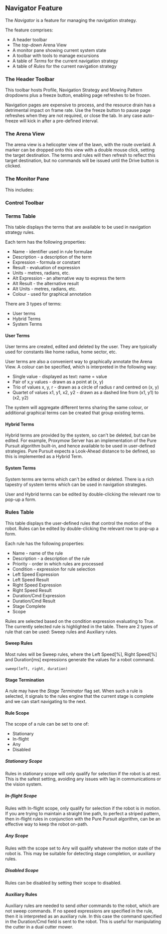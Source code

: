 <h2 id="navigator">Navigator Feature</h2>

The _Navigator_ is a feature for managing the navigation strategy.

The feature comprises:

  * A header toolbar
  * The _top-down_ Arena View
  * A monitor pane showing current system state
  * A toolbar with tools to manage excursions
  * A table of _Terms_ for the current navigation strategy
  * A table of _Rules_ for the current navigation strategy

### The Header Toolbar

This toolbar hosts Profile, Navigation Strategy and Mowing Pattern dropdowns
plus a freeze button, enabling page refreshes to be frozen.  
  
Navigation pages are expensive to process, and the resource drain has a
detrimental impact on frame rate. Use the freeze button to pause page
refreshes when they are not required, or close the tab. In any case auto-
freeze will kick in after a pre-defined interval.

### The Arena View

The arena view is a helicopter view of the lawn, with the route overlaid. A
marker can be dropped onto this view with a double mouse click, setting the
target destination. The terms and rules will then refresh to reflect this
target destination, but no commands will be issued until the Drive button is
clicked.

### The Monitor Pane

This includes:

<!--{% include "help/monitor.html" %}-->

### Control Toolbar

<!--{% include "help/common_controls.html" %}-->

### Terms Table

This table displays the terms that are available to be used in navigation
strategy rules.  
  
Each term has the following properties:

  * Name - identifier used in rule formulae
  * Description - a description of the term
  * Expression - formula or constant
  * Result - evaluation of expression
  * Units - metres, radians, etc.
  * Alt Expression - an alternative way to express the term
  * Alt Result - the alternative result
  * Alt Units - metres, radians, etc.
  * Colour - used for graphical annotation

There are 3 types of terms:

  * User terms
  * Hybrid Terms
  * System Terms

#### User Terms

User terms are created, edited and deleted by the user. They are typically
used for constants like home radius, home sector, etc.  
  
User terms are also a convenient way to graphically annotate the Arena View. A
colour can be specified, which is interpreted in the following way:

  * Single value - displayed as text: name = value
  * Pair of x,y values - drawn as a point at (x, y)
  * Trio of values x, y, r - drawn as a circle of radius r and centred on (x, y)
  * Quartet of values x1, y1, x2, y2 - drawn as a dashed line from (x1, y1) to (x2, y2)

The system will aggregate different terms sharing the same colour, or
additional graphical terms can be created that group existing terms.

#### Hybrid Terms

Hybrid terms are provided by the system, so can't be deleted, but can be
edited. For example, Proxymow Server has an implementation of the Pure Pursuit
algorithm built-in, and hence available to be used in user-defined strategies.
Pure Pursuit expects a Look-Ahead distance to be defined, so this is
implemented as a Hybrid Term.

#### System Terms

System terms are terms which can't be edited or deleted. There is a rich
tapestry of system terms which can be used in navigation strategies.

User and Hybrid terms can be edited by double-clicking the relevant row to
pop-up a form.

### Rules Table

This table displays the user-defined rules that control the motion of the
robot. Rules can be edited by double-clicking the relevant row to pop-up a
form.  
  
Each rule has the following properties:

  * Name - name of the rule
  * Description - a description of the rule
  * Priority - order in which rules are processed
  * Condition - expression for rule selection
  * Left Speed Expression
  * Left Speed Result
  * Right Speed Expression
  * Right Speed Result
  * Duration/Cmd Expression
  * Duration/Cmd Result
  * Stage Complete
  * Scope

Rules are selected based on the condition expression evaluating to True. The
currently selected rule is highlighted in the table. There are 2 types of rule
that can be used: Sweep rules and Auxiliary rules.

#### Sweep Rules

Most rules will be Sweep rules, where the Left Speed[%], Right Speed[%] and
Duration[ms] expressions generate the values for a robot command.

    
    
    sweep(left, right, duration)

#### Stage Termination

A rule may have the _Stage Terminator_ flag set. When such a rule is selected,
it signals to the rules engine that the current stage is complete and we can
start navigating to the next.

#### Rule Scope

The scope of a rule can be set to one of:

  * Stationary
  * In-flight
  * Any
  * Disabled

##### Stationary Scope

Rules in stationary scope will only qualify for selection if the robot is at
rest. This is the safest setting, avoiding any issues with lag in
communications or the vision system.

##### In-flight Scope

Rules with In-flight scope, only qualify for selection if the robot is in
motion. If you are trying to maintain a straight line path, to perfect a
striped pattern, then in-flight rules in conjunction with the Pure Pursuit
algorithm, can be an effective way to keep the robot on-path.

##### Any Scope

Rules with the scope set to Any will qualify whatever the motion state of the
robot is. This may be suitable for detecting stage completion, or auxiliary
rules.

##### Disabled Scope

Rules can be disabled by setting their scope to disabled.

#### Auxiliary Rules

Auxiliary rules are needed to send _other_ commands to the robot, which are
not sweep commands. If no speed expressions are specified in the rule, then it
is interpreted as an auxiliary rule. In this case the command specified in
the Duration/Cmd field is sent to the robot. This is useful for manipulating
the cutter in a dual cutter mower.

